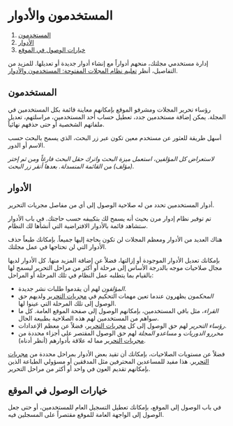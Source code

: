 ﻿# المستخدمون والأدوار

1. [المستخدمون](users-and-roles#users)
1. [الأدوار](users-and-roles#roles)
1. [خيارات الوصول في الموقع](users-and-roles#site-access)

إدارة مستخدمي مجلتك، منحهم أدواراً مع إنشاء أدوار جديدة أو تعديلها. للمزيد من التفاصيل، أنظر [تعليم نظام المجلات المفتوحة: المستخدمون والأدوار](https://docs.pkp.sfu.ca/learning-ojs/ar/users-and-roles).

## <a name="users"></a> المستخدمون

رؤساء تحرير المجلات ومشرفو الموقع بإمكانهم معاينة قائمة بكل المستخدمين في المجلة. يمكن إضافة مستخدمين جدد، تعطيل حساب أحد المستخدمين، مراسلتهم، تعديل ملفاتهم الشخصية أو حتى حذفهم نهائياً.

أسهل طريقة للعثور عن مستخدم معين تكون عبر زر البحث، الذي يسمح بالبحث حسب الاسم أو الدور.

*لاستعراض كل المؤلفين، استعمل ميزة البحث واترك حقل البحث فارغاً ومن ثم إختر (مؤلف) من القائمة المنسدلة. بعدها أنقر زر البحث.*

## <a name="roles"></a> الأدوار

أدوار المستخدمين تحدد من له صلاحية الوصول إلى أي من مفاصل مجريات التحرير.

تم توفير نظام إدوار مرن بحيث أنه يسمح لك بتكييفه حسب حاجتك. في باب الأدوار ستشاهد قائمة بالأدوار الافتراضية التي أنشأها لك النظام.

هناك العديد من الأدوار ومعظم المجلات لن تكون بحاجة إليها جميعاً. بإمكانك طبعاً حذف الأدوار التي لن تحتاجها في عمل مجلتك.

بإمكانك تعديل الأدوار الموجودة أو إزالتها، فضلاً عن إضافة المزيد منها. كل الأدوار لديها مجال صلاحيات موجه بالدرجة الأساس إلى مرحلة أو أكثر من مراحل التحرير ليسمح لها بالقيام بما يتطلبه عمل النظام في تلك المرحلة أو المراحل:

- *المؤلفون* لهم أن يقدموا طلبات نشر جديدة.
- *المحكمون* يظهرون عندما تعين مهمات التحكيم في [مجريات التحرير](editorial-workflow) ولديهم حق الوصول إلى تلك المرحلة التي عينوا لها.
- *القراء*، مثل باقي المستخدمين، بإمكانهم الوصول إلى صفحة الموقع العامة. كل ما سواهم من المستخدمين لهم هذه الصلاحية بطبيعة الحال.
- *رؤساء التحرير* لهم حق الوصول إلى كل [مجريات التحرير](editorial-workflow)، فضلاً عن معظم الإعدادات.
- *محررو الدوريات* و *مساعدو المجلة* لهم حق الوصول المقتصر على أجزاء محددة من [مجريات التحرير](editorial-workflow) مما له علاقة بأدوارهم (أنظر أدناه).

فضلاً عن مستويات الصلاحيات، بإمكانك أن تقيد بعض الأدوار بمراحل محددة من [مجريات التحرير](editorial-workflow). هذا مفيد للمساعدين المحترفين مثل المدققين أو مسؤولي الطباعة الذين بإمكانهم تقديم العون في واحد أو أكثر من مراحل التحرير.

## <a name="site-access"></a> خيارات الوصول في الموقع

في باب الوصول إلى الموقع، بإمكانك تعطيل التسجيل العام للمستخدمين، أو حتى جعل الوصول إلى الواجهة العامة للموقع مقتصراً على المسجلين فيه.
